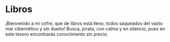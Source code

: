 # Libros

¡Bienvenido a mi cofre, que de libros está lleno,
todos saqueados del vasto mar cibernético y sin dueño!
Busca, pirata, con calma y en silencio,
pues en este tesoro encontrarás conocimiento sin precio.
